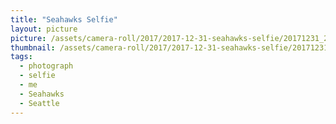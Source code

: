 ```yaml
---
title: "Seahawks Selfie"
layout: picture
picture: /assets/camera-roll/2017/2017-12-31-seahawks-selfie/20171231_210730071_iOS.jpg
thumbnail: /assets/camera-roll/2017/2017-12-31-seahawks-selfie/20171231_210730071_iOS-thumbnail.jpg
tags:
  - photograph
  - selfie
  - me
  - Seahawks
  - Seattle
---
```

